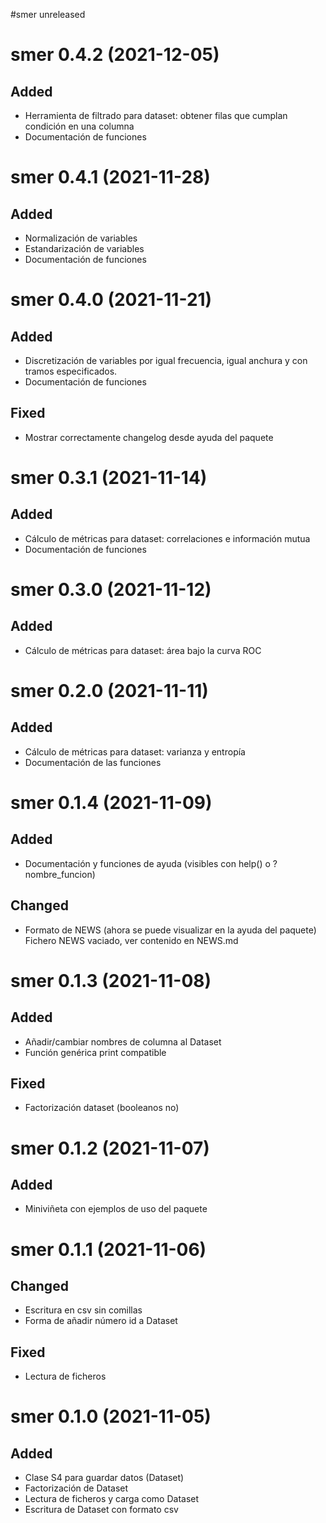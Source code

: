 #smer unreleased

# smer 0.4.2 (2021-12-05)
## Added

- Herramienta de filtrado para dataset: obtener filas que cumplan condición en una columna
- Documentación de funciones


# smer 0.4.1 (2021-11-28)
## Added

- Normalización de variables
- Estandarización de variables
- Documentación de funciones


# smer 0.4.0 (2021-11-21)
## Added

- Discretización de variables por igual frecuencia, igual anchura y con tramos especificados.
- Documentación de funciones

## Fixed 

- Mostrar correctamente changelog desde ayuda del paquete


# smer 0.3.1 (2021-11-14)
## Added

- Cálculo de métricas para dataset: correlaciones e información mutua
- Documentación de funciones


# smer 0.3.0 (2021-11-12)
## Added

- Cálculo de métricas para dataset: área bajo la curva ROC


# smer 0.2.0 (2021-11-11)
## Added

- Cálculo de métricas para dataset: varianza y entropía
- Documentación de las funciones


# smer 0.1.4 (2021-11-09)
## Added

- Documentación y funciones de ayuda (visibles con help() o ?nombre_funcion)

## Changed

- Formato de NEWS (ahora se puede visualizar en la ayuda del paquete)
  Fichero NEWS vaciado, ver contenido en NEWS.md


# smer 0.1.3 (2021-11-08)
## Added

- Añadir/cambiar nombres de columna al Dataset
- Función genérica print compatible

## Fixed

- Factorización dataset (booleanos no)


# smer 0.1.2 (2021-11-07)
## Added

- Miniviñeta con ejemplos de uso del paquete


# smer 0.1.1 (2021-11-06)
## Changed

- Escritura en csv sin comillas
- Forma de añadir número id a Dataset

## Fixed

- Lectura de ficheros


# smer 0.1.0 (2021-11-05)
## Added

- Clase S4 para guardar datos (Dataset)
- Factorización de Dataset
- Lectura de ficheros y carga como Dataset
- Escritura de Dataset con formato csv
